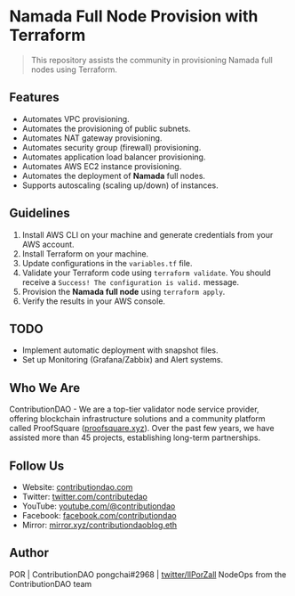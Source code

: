 
# Namada Full Node Provision with Terraform

> This repository assists the community in provisioning Namada full nodes using Terraform.

## Features

- Automates VPC provisioning.
- Automates the provisioning of public subnets.
- Automates NAT gateway provisioning.
- Automates security group (firewall) provisioning.
- Automates application load balancer provisioning.
- Automates AWS EC2 instance provisioning.
- Automates the deployment of **Namada** full nodes.
- Supports autoscaling (scaling up/down) of instances.

## Guidelines

1. Install AWS CLI on your machine and generate credentials from your AWS account.
2. Install Terraform on your machine.
3. Update configurations in the `variables.tf` file.
4. Validate your Terraform code using `terraform validate`. You should receive a `Success! The configuration is valid.` message.
5. Provision the **Namada full node** using `terraform apply`.
6. Verify the results in your AWS console.

## TODO
- Implement automatic deployment with snapshot files.
- Set up Monitoring (Grafana/Zabbix) and Alert systems.

## Who We Are
ContributionDAO - We are a top-tier validator node service provider, offering blockchain infrastructure solutions and a community platform called ProofSquare ([proofsquare.xyz](https://proofsquare.xyz/)). Over the past few years, we have assisted more than 45 projects, establishing long-term partnerships.

## Follow Us
- Website: [contributiondao.com](https://contributiondao.com)
- Twitter: [twitter.com/contributedao](https://twitter.com/contributedao)
- YouTube: [youtube.com/@contributiondao](https://www.youtube.com/@contributiondao)
- Facebook: [facebook.com/contributiondao](https://www.facebook.com/contributiondao)
- Mirror: [mirror.xyz/contributiondaoblog.eth](https://mirror.xyz/contributiondaoblog.eth)

## Author
POR | ContributionDAO
pongchai#2968 | [twitter/llPorZall](https://twitter.com/llPorZall)
NodeOps from the ContributionDAO team
